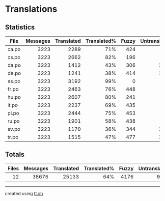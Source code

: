 # Translations

## Statistics

File | Messages | Translated | Translated% | Fuzzy | Untranslated
--- | --: | --: | --: | --: | --:
ca.po | 3223 | 2289| 71% | 424 | 510
cs.po | 3223 | 2662| 82% | 196 | 365
da.po | 3223 | 1412| 43% | 306 | 1505
de.po | 3223 | 1241| 38% | 414 | 1568
es.po | 3223 | 3192| 99% | 0 | 31
fr.po | 3223 | 2463| 76% | 448 | 312
hu.po | 3223 | 2607| 80% | 241 | 375
it.po | 3223 | 2237| 69% | 435 | 551
pl.po | 3223 | 2444| 75% | 453 | 326
ru.po | 3223 | 1901| 58% | 438 | 884
sv.po | 3223 | 1170| 36% | 344 | 1709
tr.po | 3223 | 1515| 47% | 477 | 1231

## Totals

Files | Messages | Translated | Translated% | Fuzzy | Untranslated
--: | --: | --: | --: | --: | --:
12 | 38676 | 25133 | 64% | 4176 | 9367

---

created using [tt.sh](https://github.com/celerini/scripts/blob/master/tt.sh)
